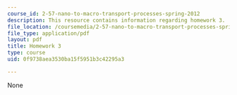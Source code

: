 ```yaml
---
course_id: 2-57-nano-to-macro-transport-processes-spring-2012
description: This resource contains information regarding homework 3.
file_location: /coursemedia/2-57-nano-to-macro-transport-processes-spring-2012/0f9738aea3530ba15f5951b3c42295a3_MIT2_57S12_hw_3.pdf
file_type: application/pdf
layout: pdf
title: Homework 3
type: course
uid: 0f9738aea3530ba15f5951b3c42295a3

---
```

None